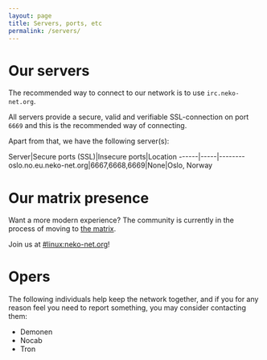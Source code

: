 ```yaml
---
layout: page
title: Servers, ports, etc
permalink: /servers/
---
```


# Our servers

The recommended way to connect to our network is to use
`irc.neko-net.org`.

All servers provide a secure, valid and verifiable SSL-connection on
port `6669` and this is the recommended way of connecting.

Apart from that, we have the following server(s):

Server|Secure ports (SSL)|Insecure ports|Location
------|-----|--------
oslo.no.eu.neko-net.org|6667,6668,6669|None|Oslo, Norway

# Our matrix presence

Want a more modern experience? The community is currently in the process
of moving to [the matrix](https://matrix.org/).

Join us at [#linux:neko-net.org](https://matrix.to/#/#linux:neko-net.org)!

# Opers

The following individuals help keep the network together, and if you
for any reason feel you need to report something, you may consider
contacting them:

* Demonen
* Nocab
* Tron

